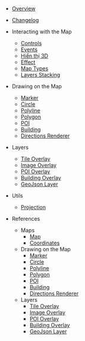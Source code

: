 - [Overview](/ "Map4dMap Android SDK")
- [Changelog](changelog.md)

- Interacting with the Map
  - [Controls](guides/map-controls.md)
  - [Events](guides/map-events.md)
  - [Hiển thị 3D](guides/3d.md)
  - [Effect](guides/map-effects.md)
  - [Map Types](guides/map-types.md)
  - [Layers Stacking](guides/layers-stacking-order.md)

- Drawing on the Map
  - [Marker](guides/marker.md)
  - [Circle](guides/circle.md)
  - [Polyline](guides/polyline.md)
  - [Polygon](guides/polygon.md)
  - [POI](guides/poi.md)
  - [Building](guides/building.md)
  - [Directions Renderer](guides/directions-renderer.md)

- Layers
  - [Tile Overlay](guides/tile-overlay.md)
  - [Image Overlay](guides/image-overlay.md)
  - [POI Overlay](guides/poi-overlay.md)
  - [Building Overlay](guides/building-overlay.md)
  - [GeoJson Layer](guides/geojson-layer.md)

- Utils
  - [Projection](guides/projection.md)

- References
  - Maps
    - [Map](reference/map.md)
    - [Coordinates](reference/coordinates.md)
  - Drawing on the Map
    - [Marker](reference/marker.md)
    - [Circle](reference/circle.md)
    - [Polyline](reference/polyline.md)
    - [Polygon](reference/polygon.md)
    - [POI](reference/poi.md)
    - [Building](reference/building.md)
    - [Directions Renderer](reference/directions-renderer.md)
  - Layers
    - [Tile Overlay](reference/tile-overlay.md)
    - [Image Overlay](reference/image-overlay.md)
    - [POI Overlay](reference/poi-overlay.md)
    - [Building Overlay](reference/building-overlay.md)
    - [GeoJson Layer](reference/geojson-layer.md)
